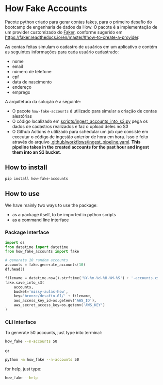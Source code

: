 # How Fake Accounts

Pacote python criado para gerar contas fakes, para o primeiro desafio do bootcamp de engenharia de dados da How. O pacote é a implementação de um provider customizado do [Faker](https://faker.readthedocs.io/en/master/#), conforme sugerido em https://faker.readthedocs.io/en/master/#how-to-create-a-provider.

As contas feitas simulam o cadastro de usuários em um aplicativo e contém as seguintes informações para cada usuário cadastrado:

- nome
- email
- número de telefone
- cpf
- data de nascimento
- endereço
- emprego

A arquitetura da solução é a seguinte:
- O pacote `how-fake-accounts` é utilizado para simular a criação de contas aleatórias
- O código localizado em [scripts/ingest_accounts_into_s3.py](scripts/ingest_accounts_into_s3.py) pega os dados de cadastros realizados e faz o upload deles no S3
- O Github Actions é utilizado para schedular um job que consiste em executar o código de ingestão anterior de hora em hora. Isso é feito através do arquivo [.github/workflows/ingest_pipeline.yaml](.github/workflows/ingest_pipeline.yaml). **This pipeline takes in the created accounts for the past hour and ingest them into an S3 bucket**. 

## How to install

```bash
pip install how-fake-accounts
```

## How to use

We have mainly two ways to use the package:
- as a package itself, to be imported in python scripts
- as a command line interface

### Package Interface

```python
import os
from datetime import datetime
from how_fake_accounts import fake

# generate 10 random accounts
accounts = fake.generate_accounts(10)
df.head()

filename = datetime.now().strftime('%Y-%m-%d-%H-%M-%S') + '-accounts.csv'
fake.save_into_s3(
    accounts,
    bucket='missy-aulas-how',
    key='bronze/desafio-01/' + filename,
    aws_access_key_id=os.getenv('AWS_ID'),
    aws_secret_access_key=os.getenv('AWS_KEY')
)
```


### CLI Interface

To generate 50 accounts, just type into terminal:

```bash
how_fake --n-accounts 50
```
or
```bash
python -m how_fake --n-accounts 50
```

for help, just type:

```bash
how_fake --help
```
